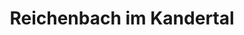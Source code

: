 ---
title: Reichenbach im Kandertal
url: /reichenbach-im-kandertal/
latitude: 46.625
longitude: 7.692
---